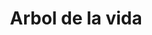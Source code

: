 ---
title: Arbol de la vida
date: 
draft: false

# descripcion
description : Arbol de la vida

materials: Plata 925

color: Plateado

dimensions: 1,8cm (diametro)

code: 02-13-0113

type: "Dijes"

categories: []

# Images
# first image will be shown in the product page
images:
  # - image: "images/path_to_image"
  # La ubicacion de las imagenes es imagenes/Dijes/Dijes.Microcubic/02-13-0113-arbol-de-la-vida
  - image: "./images/dijes/microcubic/02-13-0113-arbol-de-la-vida_a.JPG"
  - image: "./images/dijes/microcubic/02-13-0113-arbol-de-la-vida_b.JPG"
---